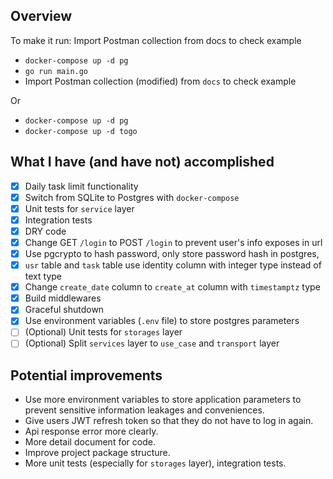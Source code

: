 ## Overview
To make it run:
Import Postman collection from docs to check example
- `docker-compose up -d pg`
- `go run main.go`
- Import Postman collection (modified) from `docs` to check example

Or
- `docker-compose up -d pg`
- `docker-compose up -d togo`

## What I have (and have not) accomplished
- [x] Daily task limit functionality
- [x] Switch from SQLite to Postgres with `docker-compose`
- [x] Unit tests for `service` layer
- [x] Integration tests
- [x] DRY code
- [x] Change GET `/login` to POST `/login` to prevent user's info exposes in url
- [x] Use pgcrypto to hash password, only store password hash in postgres,
- [x] `usr` table and `task` table use identity column with integer type instead of text type
- [x] Change `create_date` column to `create_at` column with `timestamptz` type 
- [x] Build middlewares
- [x] Graceful shutdown
- [x] Use environment variables (`.env` file) to store postgres parameters  
- [ ] (Optional) Unit tests for `storages` layer
- [ ] (Optional) Split `services` layer to `use_case` and `transport` layer

## Potential improvements
- Use more environment variables to store application parameters to prevent sensitive information leakages and conveniences.
- Give users JWT refresh token so that they do not have to log in again.
- Api response error more clearly.
- More detail document for code.  
- Improve project package structure.  
- More unit tests (especially for `storages` layer), integration tests.
